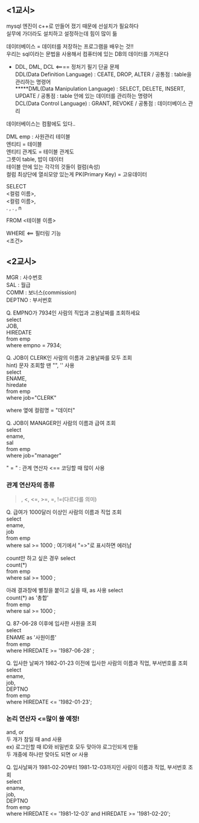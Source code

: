 ## <1교시>  
mysql 엔진이 c++로 만들어 졌기 때문에 선설치가 필요하다  
실무에 가더라도 설치하고 설정하는데 힘이 많이 듦  

데이터베이스 = 데이터를 저장하는 프로그램을 배우는 것!!  
우리는 sql이라는 문법을 사용해서 컴퓨터에 있는 DB의 데이터를 가져온다

- DDL, DML, DCL <==== 정처기 필기 단골 문제  
DDL(Data Definition Language) : CEATE, DROP, ALTER / 공통점 : table을 관리하는 명령어  
*****DML(Data Manipulation Language) : SELECT, DELETE, INSERT, UPDATE / 공통점 : table 안에 있는 데이터를 관리하는 명령어  
DCL(Data Control Language) : GRANT, REVOKE / 공통점 : 데이터베이스 관리

데이터베이스는 컴활에도 있다..  

DML
emp : 사원관리 테이블  
엔티티 = 테이블  
엔티티 관계도 = 테이블 관계도  
그릇이 table, 밥이 데이터  
테이블 안에 있는 각각의 것들이 컬럼(속성)  
컬럼 최상단에 열쇠모양 있는게 PK(Primary Key) = 고유데이터  

SELECT  
<컬럼 이름>,  
<컬럼 이름>,  
.  ,
.  ,
n  
  
FROM
<테이블 이름>  
  
WHERE  <== 필터링 기능  
<조건>  

## <2교시>  
MGR : 사수번호  
SAL : 월급  
COMM : 보너스(commission)  
DEPTNO : 부서번호  

Q. EMPNO가 7934인 사람의 직업과 고용날짜를 조회하세요  
select  
JOB,  
HIREDATE  
from emp  
where empno = 7934;  

Q. JOB이 CLERK인 사람의 이름과 고용날짜를 모두 조회  
hint) 문자 조회할 땐 "", '' 사용  
select  
ENAME,  
hiredate  
from emp  
where job="CLERK"  

where 옆에 컬럼명 = "데이터"  

Q. JOB이 MANAGER인 사람의 이름과 급여 조회  
select  
ename,  
sal  
from emp  
where job="manager"  

" = " : 관계 연산자  <== 코딩할 때 많이 사용  
### 관계 연산자의 종류  
>, <, <=, >=, =, !=(다르다를 의미)  

Q. 급여가 1000달러 이상인 사람의 이름과 직업 조회  
select  
ename,  
job  
from emp  
where sal >= 1000 ;  여기에서 "=>"로 표시하면 에러남  

count만 하고 싶은 경우
select  
count(*)  
from emp  
where sal >= 1000 ;  

아래 결과창에 별칭을 붙이고 싶을 때,  as 사용
select  
count(*) as '총합'  
from emp  
where sal >= 1000 ;  

Q. 87-06-28 이후에 입사한 사원을 조회  
select  
ENAME as '사원이름'   
from emp  
where HIREDATE >= '1987-06-28' ;  

Q. 입사한 날짜가 1982-01-23 이전에 입사한 사람의 이름과 직업, 부서번호를 조회  
select   
ename,  
job,  
DEPTNO   
from emp  
where HIREDATE <= '1982-01-23';  

### 논리 연산자 <=많이 쓸 예정!
and, or  
두 개가 참일 때 and 사용  
ex) 로그인할 때 ID와 비밀번호 모두 맞아야 로그인되게 만듦  
두 개중에 하나만 맞아도 되면 or 사용  

Q. 입사날짜가 1981-02-20부터 1981-12-03까지인 사람이 이름과 직업, 부서번호 조회  
select   
ename,  
job,  
DEPTNO   
from emp  
where HIREDATE <= '1981-12-03' and HIREDATE >= '1981-02-20';  

